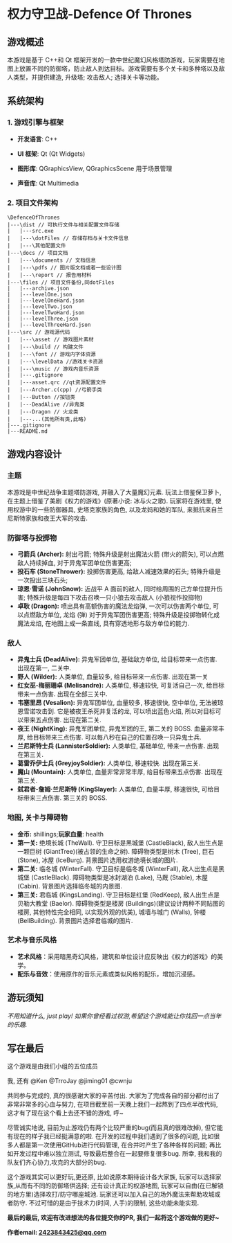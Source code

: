 # 权力守卫战-Defence Of Thrones

## 游戏概述
本游戏是基于 C++和 Qt 框架开发的一款中世纪魔幻风格塔防游戏，玩家需要在地图上放置不同的防御塔，防止敌人到达目标。游戏需要有多个关卡和多种塔以及敌人类型，并提供建造, 升级塔; 攻击敌人; 选择关卡等功能。

## 系统架构
### 1. 游戏引擎与框架

- **开发语言**: C++

- **UI 框架**: Qt (Qt Widgets)

- **图形库**: QGraphicsView, QGraphicsScene 用于场景管理

- **声音库**: Qt Multimedia

### 2. 项目文件架构
```
\DefenceOfThrones
|---\dist // 可执行文件与相关配置文件存储
|   |---src.exe
|   |---\dotFiles // 存储存档与关卡文件信息
|	|---\其他配置文件
|---\docs // 项目文档
|	|---\documents // 文档信息
|	|---\pdfs // 图片版文档或者一些设计图
|	|---\report // 报告用材料
|---\files // 项目文件备份,同dotFiles
|	|---archive.json
|	|---levelOne.json
|	|---levelOneHard.json
|	|---levelTwo.json
|	|---levelTwoHard.json
|	|---levelThree.json
|	|---levelThreeHard.json
|---\src // 游戏源代码
|	|---\asset // 游戏图片素材
|	|---\build // 构建文件
|	|---\font // 游戏内字体资源
|	|---\levelData //游戏关卡资源
|	|---\music // 游戏内音乐资源
|	|---.gitignore
|	|---asset.qrc //qt资源配置文件
|	|---Archer.c(cpp) //弓箭手类
|	|---Button //按钮类
|	|---DeadAlive //异鬼类
|	|---Dragon // 火龙类
|	|---...(其他所有类,此略)
|---.gitignore
|---README.md
```

## 游戏内容设计

### 主题
本游戏是中世纪战争主题塔防游戏, 并融入了大量魔幻元素. 玩法上借鉴保卫萝卜, 在主题上借鉴了美剧《权力的游戏》(原著小说: 冰与火之歌). 玩家将在游戏里, 使用权游中的一些防御器具, 史塔克家族的角色, 以及龙妈和她的军队, 来抵抗来自兰尼斯特家族和夜王大军的攻击.

### 防御塔与投掷物
- **弓箭兵 (Archer):** 射出弓箭; 特殊升级是射出魔法火箭 (带火的箭矢), 可以点燃敌人持续掉血, 对于异鬼军团单位伤害更高;
- **投石车 (StoneThrower):** 投掷伤害更高, 给敌人减速效果的石头; 特殊升级是一次投出三块石头;
- **琼恩·雪诺 (JohnSnow):** 近战平 A 面前的敌人, 同时给周围的己方单位提升伤害; 特殊升级是每四下攻击召唤一只小狼去攻击敌人 (小狼视作投掷物)
- **卓耿 (Dragon):** 喷出具有高额伤害的魔法龙焰弹, 一次可以伤害两个单位, 可以点燃敌方单位, 龙焰 (弹) 对于异鬼军团伤害更高; 特殊升级是投掷物转化成魔法龙焰, 在地图上成一条直线, 具有穿透地形与敌方单位的能力.

### 敌人
- **异鬼士兵 (DeadAlive):** 异鬼军团单位, 基础敌方单位, 给目标带来一点伤害. 出现在第一, 二关中.
- **野人 (Wilder):** 人类单位, 血量较多, 给目标带来一点伤害. 出现在第一关
- **红女巫-梅丽珊卓 (Melisandre):** 人类单位, 移速较快, 可复活自己一次, 给目标带来一点伤害. 出现在全部三关中.
- **韦塞里昂 (Vesalion):** 异鬼军团单位, 血量较多, 移速很快, 空中单位, 无法被琼恩雪诺攻击到. 它是被夜王杀死并复活的龙, 可以喷出蓝色火焰, 所以对目标可以带来五点伤害. 出现在第二关.
- **夜王 (NightKing):** 异鬼军团单位, 异鬼军团的王, 第二关的 BOSS. 血量非常丰厚, 给目标带来三点伤害. 可以每八秒在自己的位置召唤一只异鬼士兵.
- **兰尼斯特士兵 (LannisterSoldier):** 人类单位, 基础单位, 带来一点伤害. 出现在第三关.
- **葛雷乔伊士兵 (GreyjoySoldier):** 人类单位, 移速较快. 出现在第三关.
- **魔山 (Mountain):** 人类单位, 血量非常非常丰厚, 给目标带来五点伤害. 出现在第三关.
- **弑君者-詹姆·兰尼斯特 (KingSlayer):** 人类单位, 血量丰厚, 移速很快, 可给目标带来三点伤害. 第三关的 BOSS.

### 地图, 关卡与障碍物
- **金币:** shillings;**玩家血量**: health
- **第一关:** 绝境长城 (TheWall). 守卫目标是黑城堡 (CastleBlack), 敌人出生点是一颗巨树 (GiantTree)(被占领的生命之树). 障碍物类型是树木 (Tree), 巨石 (Stone), 冰屋 (IceBurg). 背景图片选用权游绝境长城的图片.
- **第二关:** 临冬城 (WinterFall). 守卫目标是临冬城 (WinterFall), 敌人出生点是黑城堡 (CastleBlack). 障碍物类型是冰封湖泊 (Lake), 马厩 (Stable), 木屋 (Cabin). 背景图片选择临冬城的内景图.
- **第三关:** 君临城 (KingsLanding). 守卫目标是红堡 (RedKeep), 敌人出生点是贝勒大教堂 (Baelor). 障碍物类型是楼房 (Buildings)(建议设计两种不同贴图的楼房, 其他特性完全相同, 以实现外观的优美), 城墙与城门 (Walls), 钟楼 (BellBuilding). 背景图片选择君临城的图片.
### 艺术与音乐风格
- **艺术风格**：采用暗黑奇幻风格，建筑和单位设计应反映出《权力的游戏》的美学。
- **配乐与音效**：使用原作的音乐元素或类似风格的配乐，增加沉浸感。

## 游玩须知
*不用知道什么, just play! 如果你曾经看过权游,希望这个游戏能让你找回一点当年的乐趣.*

## 写在最后
这个游戏是由我们小组的五位成员

我, 还有 @Ken @TrroJay @jiming01 @cwnju

共同参与完成的, 真的很感谢大家的辛苦付出. 
大家为了完成各自的部分都付出了非常非常多的心血与努力, 在项目截至前一天晚上我们一起熬到了四点半改代码, 
这才有了现在这个看上去还不错的游戏, 呼~ 

尽管诚实地说, 目前为止游戏仍有两个比较严重的bug(而且真的很难改掉), 但它能有现在的样子我已经挺满意的啦. 
在开发的过程中我们遇到了很多的问题, 比如很多人都是第一次使用GitHub进行代码管理, 在合并时产生了各种各样的问题; 
再比如开发过程中难以独立测试, 导致最后整合在一起要修复很多bug. 所幸, 我和我的队友们齐心协力,攻克的大部分的bug. 

这个游戏其实可以更好玩,更还原, 比如说原本期待设计各大家族, 玩家可以选择家族,从而有不同的防御塔供选择; 
还有设计真正的权游地图, 玩家可以自由(在已解锁的地方里)选择攻打/防守哪座城池. 玩家还可以加入自己的场外魔法来帮助攻城或者防守. 
不过可惜的是由于技术力(时间, 人手)的限制, 这些功能未能实现.


**最后的最后, 欢迎有改进想法的各位提交你的PR, 我们一起将这个游戏做的更好~**

**作者email: 2423843425@qq.com**